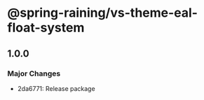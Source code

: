 # @spring-raining/vs-theme-eal-float-system

## 1.0.0

### Major Changes

- 2da6771: Release package
